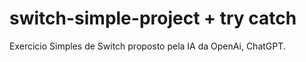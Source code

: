 # switch-simple-project + try catch
Exercicio Simples de Switch proposto pela IA da OpenAi, ChatGPT.
